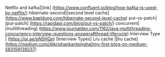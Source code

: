 Netflix and kafka|[link] (https://www.confluent.io/blog/how-kafka-is-used-by-netflix/)
hibernate-second|[second level cache] (https://www.baeldung.com/hibernate-second-level-cache)
put-vs-patch|[put-patch] (https://rapidapi.com/blog/put-vs-patch/)
concurrent|[multithreading] (https://www.journaldev.com/1162/java-multithreading-concurrency-interview-questions-answers#thread-lifecycle)
Interview Type | (https://qr.ae/pN5HQn) [Interview Types]
Lru cache |[lru cache] (https://medium.com/@krishankantsinghal/my-first-blog-on-medium-583159139237)

